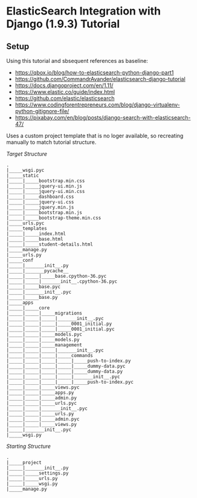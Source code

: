 # ElasticSearch Integration with Django (1.9.3) Tutorial

## Setup

Using this tutorial and sbsequent references as baseline:

- https://qbox.io/blog/how-to-elasticsearch-python-django-part1
- https://github.com/CommandrAvander/elasticsearch-django-tutorial
- https://docs.djangoproject.com/en/1.11/
- https://www.elastic.co/guide/index.html
- https://github.com/elastic/elasticsearch
- https://www.codingforentrepreneurs.com/blog/django-virtualenv-python-gitignore-file/
- https://pixabay.com/en/blog/posts/django-search-with-elasticsearch-47/

Uses a custom project template that is no loger available, so recreating manually to match tutorial structure.

*Target Structure*

```
.
|_____wsgi.pyc
|_____static
|_____|_____bootstrap.min.css
|_____|_____jquery-ui.min.js
|_____|_____jquery-ui.min.css
|_____|_____dashboard.css
|_____|_____jquery-ui.css
|_____|_____jquery.min.js
|_____|_____bootstrap.min.js
|_____|_____bootstrap-theme.min.css
|_____urls.pyc
|_____templates
|_____|_____index.html
|_____|_____base.html
|_____|_____student-details.html
|_____manage.py
|_____urls.py
|_____conf
|_____|_______init__.py
|_____|_______pycache__
|_____|_____|_____base.cpython-36.pyc
|_____|_____|_______init__.cpython-36.pyc
|_____|_____base.pyc
|_____|_______init__.pyc
|_____|_____base.py
|_____apps
|_____|_____core
|_____|_____|_____migrations
|_____|_____|_____|_______init__.pyc
|_____|_____|_____|_____0001_initial.py
|_____|_____|_____|_____0001_initial.pyc
|_____|_____|_____models.pyc
|_____|_____|_____models.py
|_____|_____|_____management
|_____|_____|_____|_______init__.pyc
|_____|_____|_____|_____commands
|_____|_____|_____|_____|_____push-to-index.py
|_____|_____|_____|_____|_____dummy-data.pyc
|_____|_____|_____|_____|_____dummy-data.py
|_____|_____|_____|_____|_______init__.pyc
|_____|_____|_____|_____|_____push-to-index.pyc
|_____|_____|_____views.pyc
|_____|_____|_____apps.py
|_____|_____|_____admin.py
|_____|_____|_____urls.pyc
|_____|_____|_______init__.pyc
|_____|_____|_____urls.py
|_____|_____|_____admin.pyc
|_____|_____|_____views.py
|_____|_______init__.pyc
|_____wsgi.py
```

*Starting Structure*

```
.
|_____project
|_____|_______init__.py
|_____|_____settings.py
|_____|_____urls.py
|_____|_____wsgi.py
|_____manage.py
```
